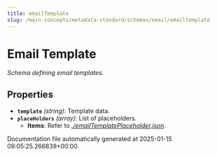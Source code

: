 ```yaml
---
title: emailTemplate
slug: /main-concepts/metadata-standard/schemas/email/emailtemplate
---
```


# Email Template

*Schema defining email templates.*

## Properties

- **`template`** *(string)*: Template data.
- **`placeHolders`** *(array)*: List of placeholders.
  - **Items**: Refer to *[./emailTemplatePlaceholder.json](#emailTemplatePlaceholder.json)*.


Documentation file automatically generated at 2025-01-15 09:05:25.266839+00:00.
